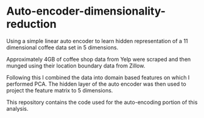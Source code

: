 # Auto-encoder-dimensionality-reduction
Using a simple linear auto encoder to learn hidden representation of a 11 dimensional coffee data set in 5 dimensions.

Approximately 4GB of coffee shop data from Yelp were scraped and then munged using their location boundary data from Zillow.

Following this I combined the data into domain based features on which I performed PCA. The hidden layer of the auto encoder was then used to project the feature matrix to 5 dimensions.

This repository contains the code used for the auto-encoding portion of this analysis.
